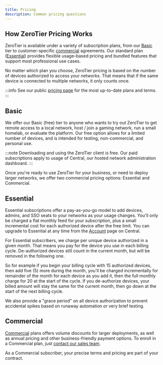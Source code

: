 ```yaml
---
title: Pricing
description: Common pricing questions
---
```


## How ZeroTier Pricing Works

ZeroTier is available under a variety of subscription plans, from our [Basic](#basic) tier to customer-specific [commercial](#commercial) agreements. Our standard plan ([Essential](#essential)) provides flexible usage-based pricing and bundled features that support most professional use cases.

No matter which plan you choose, ZeroTier pricing is based on the number of devices authorized to access your networks. That means that if the same device is connected to multiple networks, it only counts once.

:::info
See our public [pricing page](https://www.zerotier.com/pricing/) for the most up-to-date plans and terms.
:::

## Basic

We offer our Basic (free) tier to anyone who wants to try out ZeroTier to get remote access to a local network, host / join a gaming network, run a small homelab, or evaluate the platform. Our free option allows for a limited number of devices, and is intended for testing, non-commercial, and personal use.

:::note
Downloading and using the ZeroTier client is free. Our paid subscriptions apply to usage of Central, our hosted network administration dashboard.
:::

Once you're ready to use ZeroTier for your business, or need to deploy larger networks, we offer two commercial pricing options: Essential and Commercial.

## Essential

Essential subscriptions offer a pay-as-you-go model to add devices, admins, and SSO seats to your networks as your usage changes. You'll only be charged a flat monthly feed for your subscription, plus a small incremental cost for each authorized device after the free limit. You can upgrade to Essential at any time from the [Account](https://my.zerotier.com/account) page on Central.

For Essential subscribers, we charge per unique device authorized in a given month. That means you pay for the device you use in each billing cycle. De-authorized devices still count in the current month, but will be removed in the following one.

So for example if you begin your billing cycle with 15 authorized devices, then add five (5) more during the month, you'll be charged incrementally for remainder of the month for each device as you add it, then the full monthly charge for 20 at the start of the cycle. If you de-authorize devices, your billed amount will stay the same for the current month, then go down at the start of the next billing cycle.

We also provide a "grace period" on all device authorization to prevent accidental spikes based on runaway automation or very brief testing.

## Commercial

[Commercial](#commercial) plans offers volume discounts for larger deployments, as well as annual pricing and other business-friendly payment options. To enroll in a Commercial plan, just [contact our sales team](https://www.zerotier.com/contact).

As a Commercial subscriber, your precise terms and pricing are part of your contract.
